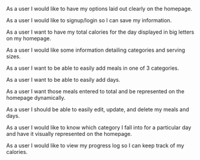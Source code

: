 As a user I would like to have my options laid out clearly on the homepage.

As a user I would like to signup/login so I can save my information.

As a user I want to have my total calories for the day displayed in big letters on my homepage.

As a user I would like some information detailing categories and serving sizes. 

As a user I want to be able to easily add meals in one of 3 categories.

As a user I want to be able to easily add days.  

As a user I want those meals entered to total and be represented on the homepage dynamically.

As a user I should be able to easily edit, update, and delete my meals and days.

As a user I would like to know which category I fall into for a particular day and have it visually represented on the homepage.

As a user I would like to view my progress log so I can keep track of my calories.
